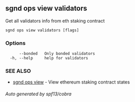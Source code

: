 ## sgnd ops view validators

Get all validators info from eth staking contract

```
sgnd ops view validators [flags]
```

### Options

```
      --bonded   Only bonded validators
  -h, --help     help for validators
```

### SEE ALSO

* [sgnd ops view](sgnd_ops_view.md)	 - View ethereum staking contract states

###### Auto generated by spf13/cobra
